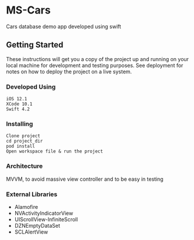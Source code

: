# MS-Cars

Cars database demo app developed using swift

## Getting Started

These instructions will get you a copy of the project up and running on your local machine for development and testing purposes. See deployment for notes on how to deploy the project on a live system.

### Developed Using

```
iOS 12.1
XCode 10.1
Swift 4.2
```

### Installing

```
Clone project
cd project_dir
pod install
Open workspace file & run the project
```

### Architecture

MVVM, to avoid massive view controller and to be easy in testing

### External Libraries

* Alamofire
* NVActivityIndicatorView
* UIScrollView-InfiniteScroll
* DZNEmptyDataSet
* SCLAlertView
